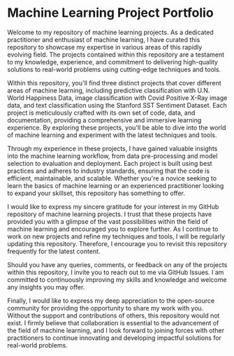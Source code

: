 # Machine Learning Project Portfolio

Welcome to my repository of machine learning projects. As a dedicated practitioner and enthusiast of machine learning, I have curated this repository to showcase my expertise in various areas of this rapidly evolving field. The projects contained within this repository are a testament to my knowledge, experience, and commitment to delivering high-quality solutions to real-world problems using cutting-edge techniques and tools.

Within this repository, you'll find three distinct projects that cover different areas of machine learning, including predictive classification with U.N. World Happiness Data, image classification with Covid Positive X-Ray image data, and text classification using the Stanford SST Sentiment Dataset. Each project is meticulously crafted with its own set of code, data, and documentation, providing a comprehensive and immersive learning experience. By exploring these projects, you'll be able to dive into the world of machine learning and experiment with the latest techniques and tools.

Through my experience in these projects, I have gained valuable insights into the machine learning workflow, from data pre-processing and model selection to evaluation and deployment. Each project is built using best practices and adheres to industry standards, ensuring that the code is efficient, maintainable, and scalable. Whether you're a novice seeking to learn the basics of machine learning or an experienced practitioner looking to expand your skillset, this repository has something to offer.

I would like to express my sincere gratitude for your interest in my GitHub repository of machine learning projects. I trust that these projects have provided you with a glimpse of the vast possibilities within the field of machine learning and encouraged you to explore further. As I continue to work on new projects and refine my techniques and tools, I will be regularly updating this repository. Therefore, I encourage you to revisit this repository frequently for the latest content.

Should you have any queries, comments, or feedback on any of the projects within this repository, I invite you to reach out to me via GitHub Issues. I am committed to continuously improving my skills and knowledge and welcome any insights you may offer.

Finally, I would like to express my deep appreciation to the open-source community for providing the opportunity to share my work with you. Without the support and contributions of others, this repository would not exist. I firmly believe that collaboration is essential to the advancement of the field of machine learning, and I look forward to joining forces with other practitioners to continue innovating and developing impactful solutions for real-world problems.
